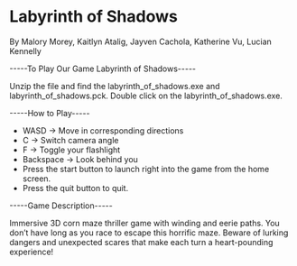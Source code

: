 # Labyrinth of Shadows

By Malory Morey, Kaitlyn Atalig, Jayven Cachola, Katherine Vu, Lucian Kennelly

-----To Play Our Game Labyrinth of Shadows-----

Unzip the file and find the labyrinth_of_shadows.exe and labyrinth_of_shadows.pck.
Double click on the labyrinth_of_shadows.exe.

-----How to Play-----

- WASD -> Move in corresponding directions
- C -> Switch camera angle
- F -> Toggle your flashlight
- Backspace -> Look behind you
- Press the start button to launch right into the game from the home screen.
- Press the quit button to quit.

-----Game Description-----

Immersive 3D corn maze thriller game with winding and eerie paths. 
You don’t have long as you race to escape this horrific maze. 
Beware of lurking dangers and unexpected scares that make each turn a heart-pounding experience!
